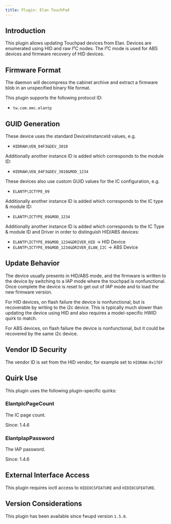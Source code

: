 ```yaml
---
title: Plugin: Elan TouchPad
---
```


## Introduction

This plugin allows updating Touchpad devices from Elan. Devices are enumerated
using HID and raw I²C nodes. The I²C mode is used for ABS devices and firmware
recovery of HID devices.

## Firmware Format

The daemon will decompress the cabinet archive and extract a firmware blob in
an unspecified binary file format.

This plugin supports the following protocol ID:

* `tw.com.emc.elantp`

## GUID Generation

These device uses the standard DeviceInstanceId values, e.g.

* `HIDRAW\VEN_04F3&DEV_3010`

Additionally another instance ID is added which corresponds to the module ID:

* `HIDRAW\VEN_04F3&DEV_3010&MOD_1234`

These devices also use custom GUID values for the IC configuration, e.g.

* `ELANTP\ICTYPE_09`

 Additionally another instance ID is added which corresponds to the IC type & module ID:

* `ELANTP\ICTYPE_09&MOD_1234`

 Additionally another instance ID is added which corresponds to the IC Type & module ID and Driver in order to distinguish HID/ABS devices:

* `ELANTP\ICTYPE_09&MOD_1234&DRIVER_HID` -> HID Device
* `ELANTP\ICTYPE_09&MOD_1234&DRIVER_ELAN_I2C` -> ABS Device

## Update Behavior

The device usually presents in HID/ABS mode, and the firmware is written to the
device by switching to a IAP mode where the touchpad is nonfunctional.
Once complete the device is reset to get out of IAP mode and to load the new
firmware version.

For HID devices, on flash failure the device is nonfunctional, but is recoverable
by writing to the i2c device. This is typically much slower than updating the
device using HID and also requires a model-specific HWID quirk to match.

For ABS devices, on flash failure the device is nonfunctional, but it could be
recovered by the same i2c device.

## Vendor ID Security

The vendor ID is set from the HID vendor, for example set to `HIDRAW:0x17EF`

## Quirk Use

This plugin uses the following plugin-specific quirks:

### ElantpIcPageCount

The IC page count.

Since: 1.4.6

### ElantpIapPassword

The IAP password.

Since: 1.4.6

## External Interface Access

This plugin requires ioctl access to `HIDIOCSFEATURE` and `HIDIOCGFEATURE`.

## Version Considerations

This plugin has been available since fwupd version `1.5.0`.
